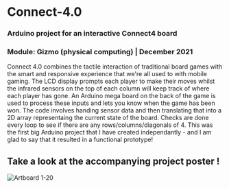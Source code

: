# Connect-4.0
 ### Arduino project for an interactive Connect4 board 
 ### Module: Gizmo (physical computing) | December 2021
 Connect 4.0 combines the tactile interaction of traditional board games with the smart and responsive experience that we're all used to with mobile gaming. The LCD   display prompts each player to make their moves whilst the infrared sensors on the top of each column will keep track of where each player has gone. An Arduino mega board on the back of the game is used to process these inputs and lets you know when the game has been won. The code involves handing sensor data and then translating that into a 2D array representaing the current state of the board. Checks are done every loop to see if there are any rows/columns/diagonals of 4. This was the first big Arduino project that I have created independantly - and I am glad to say that it resulted in a functional prototype!
 
 ## Take a look at the accompanying project poster !
 
![Artboard 1-20](https://user-images.githubusercontent.com/73170171/198338792-8603c426-090f-4967-8bf2-78079e6f2c5a.jpg)
